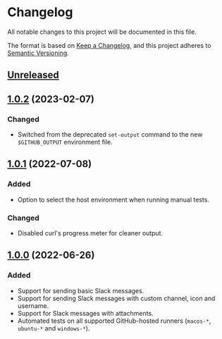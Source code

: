 # Changelog

All notable changes to this project will be documented in this file.

The format is based on [Keep a Changelog](https://keepachangelog.com/en/1.0.0/),
and this project adheres to [Semantic Versioning](https://semver.org/spec/v2.0.0.html).

## [Unreleased]

## [1.0.2] (2023-02-07)

### Changed
- Switched from the deprecated `set-output` command to the new `$GITHUB_OUTPUT` environment file.

## [1.0.1] (2022-07-08)

### Added
- Option to select the host environment when running manual tests.

### Changed
- Disabled curl's progress meter for cleaner output.

## [1.0.0] (2022-06-26)

### Added
- Support for sending basic Slack messages.
- Support for sending Slack messages with custom channel, icon and username.
- Support for Slack messages with attachments.
- Automated tests on all supported GitHub-hosted runners (`macos-*`, `ubuntu-*` and `windows-*`).

[unreleased]: https://github.com/pcolby/post-to-slack/compare/v1.0.2...HEAD
[1.0.2]: https://github.com/pcolby/post-to-slack/releases/tag/v1.0.2
[1.0.1]: https://github.com/pcolby/post-to-slack/releases/tag/v1.0.1
[1.0.0]: https://github.com/pcolby/post-to-slack/releases/tag/v1.0.0
